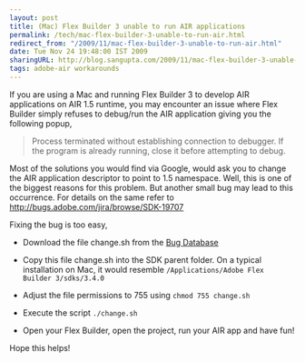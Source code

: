 ```yaml
---
layout: post
title: (Mac) Flex Builder 3 unable to run AIR applications
permalink: /tech/mac-flex-builder-3-unable-to-run-air.html
redirect_from: "/2009/11/mac-flex-builder-3-unable-to-run-air.html"
date: Tue Nov 24 19:48:00 IST 2009
sharingURL: http://blog.sangupta.com/2009/11/mac-flex-builder-3-unable-to-run-air.html
tags: adobe-air workarounds
---
```


If you are using a Mac and running Flex Builder 3 to develop AIR applications 
on AIR 1.5 runtime, you may encounter an issue where Flex Builder simply refuses 
to debug/run the AIR application giving you the following popup,

<!-- break here -->

> Process terminated without establishing connection to debugger. If the program 
> is already running, close it before attempting to debug.

Most of the solutions you would find via Google, would ask you to change the AIR 
application descriptor to point to 1.5 namespace. Well, this is one of the biggest 
reasons for this problem. But another small bug may lead to this occurrence. For 
details on the same refer to 
<a href="http://bugs.adobe.com/jira/browse/SDK-19707">http://bugs.adobe.com/jira/browse/SDK-19707</a>

Fixing the bug is too easy,

* Download the file change.sh from the <a href="http://bugs.adobe.com/jira/browse/SDK-19707">Bug Database</a>

* Copy this file change.sh into the SDK parent folder. On a typical installation 
on Mac, it would resemble `/Applications/Adobe Flex Builder 3/sdks/3.4.0`

* Adjust the file permissions to 755 using `chmod 755 change.sh`

* Execute the script `./change.sh`

* Open your Flex Builder, open the project, run your AIR app and have fun!


Hope this helps!
